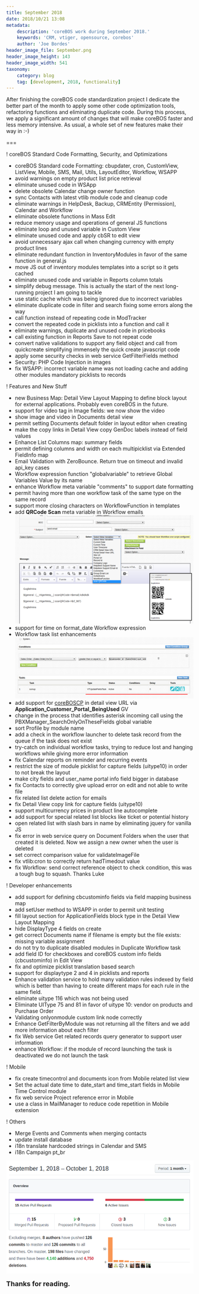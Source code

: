 ```yaml
---
title: September 2018
date: 2018/10/21 13:08
metadata:
    description: 'coreBOS work during September 2018.'
    keywords: 'CRM, vtiger, opensource, corebos'
    author: 'Joe Bordes'
header_image_file: September.png
header_image_height: 143
header_image_width: 541
taxonomy:
    category: blog
    tag: [development, 2018, functionality]
---
```


After finishing the coreBOS code standardization project I dedicate the better part of the month to apply some other code optimization tools, refactoring functions and eliminating duplicate code. During this process, we apply a significant amount of changes that will make coreBOS faster and less memory intensive. As usual, a whole set of new features make their way in :-)

===

 ! coreBOS Standard Code Formatting, Security, and Optimizations

- coreBOS Standard code Formatting: cbupdater, cron, CustomView, ListView, Mobile, SMS, Mail, Utils, LayoutEditor, Workflow, WSAPP
- avoid warnings on empty product list price retrieval
- eliminate unused code in WSApp
- delete obsolete Calendar change owner function
- sync Contacts with latest vtlib module code and cleanup code
- eliminate warnings in HelpDesk, Backup, CRMEntity (Permission), Calendar and Workflow
- eliminate obsolete functions in Mass Edit
- reduce memory usage and operations of general JS functions
- eliminate loop and unused variable in Custom View
- eliminate unused code and apply cbSR to edit view
- avoid unnecessary ajax call when changing currency with empty product lines
- eliminate redundant function in InventoryModules in favor of the same function in general.js
- move JS out of inventory modules templates into a script so it gets cached
- eliminate unused code and variable in Reports column totals
- simplify debug message. This is actually the start of the next long-running project I am going to tackle
- use static cache which was being ignored due to incorrect variables
- eliminate duplicate code in filter and search fixing some errors along the way
- call function instead of repeating code in ModTracker
- convert the repeated code in picklists into a function and call it
- eliminate warnings, duplicate and unused code in pricebooks
- call existing function in Reports Save to not repeat code
- convert native validations to support any field object and call from quickcreate simplifying immensely the quick create javascript code
- apply some security checks in web service GetFilterFields method
- Security: PHP Code Injection in images
- fix WSAPP: incorrect variable name was not loading cache and adding other modules mandatory picklists to records

<span></span>

 ! Features and New Stuff
- new Business Map: Detail View Layout Mapping to define block layout for external applications. Probably even coreBOS in the future.
- support for video tag in Image fields: we now show the video
- show image and video in Documents detail view
- permit setting Documents default folder in layout editor when creating
- make the copy links in Detail View copy GenDoc labels instead of field values
- Enhance List Columns map: summary fields
- permit defining columns and width on each multipicklist via Extended FieldInfo map
- Email Validation with ZeroBounce. Return true on timeout and invalid api_key cases
- Workflow expression function "globalvariable" to retrieve Global Variables Value by its name
- enhance Workflow meta variable "comments" to support date formatting
- permit having more than one workflow task of the same type on the same record
- support more closing characters on WorkflowFunction in templates
- add **QRCode Scan** meta variable in Workflow emails ![Workflow Email template QR Code](WFQRCode.png)
- support for time on format_date Workflow expression
- Workflow task list enhancements ![Workflow task list enhancements](WFTaskEnhancements.png)
- add support for [coreBOSCP](https://github.com/tsolucio/coreBOSCP) in detail view URL via **Application_Customer_Portal_BeingUsed** GV
- change in the process that identifies asterisk incoming call using the PBXManager_SearchOnlyOnTheseFields global variable
- sort Profile by module name
- add a check in the workflow launcher to delete task record from the queue if the task does not exist
- try-catch on individual workflow tasks, trying to reduce lost and hanging workflows while giving more error information
- fix Calendar reports on reminder and recurring events
- restrict the size of module picklist for capture fields (uitype10) in order to not break the layout
- make city fields and user_name portal info field bigger in database
- fix Contacts to correctly give upload error on edit and not able to write file
- fix related list delete action for emails
- fix Detail View copy link for capture fields (uitype10)
- support multicurrency prices in product line autocomplete
- add support for special related list blocks like ticket or potential history
- open related list with slash bars in name by eliminating jquery for vanilla JS
- fix error in web service query on Document Folders when the user that created it is deleted. Now we assign a new owner when the user is deleted
- set correct comparison value for validateImageFile
- fix vtlib:cron to correctly return hadTimedout value
- fix Workflow: send correct reference object to check condition, this was a tough bug to squash. Thanks Luke

<span></span>

 ! Developer enhancements
 - add support for defining cbcustominfo fields via field mapping business map
 - add setUser method to WSAPP in order to permit unit testing
 - fill layout section for ApplicationFields block type in the Detail View Layout Mapping
 - hide DisplayType 4 fields on create
 - get correct Documents name if filename is empty but the file exists: missing variable assignment
 - do not try to duplicate disabled modules in Duplicate Workflow task
 - add field ID for checkboxes and coreBOS custom info fields (cbcustominfo) in Edit View
 - fix and optimize picklist translation based search
 - support for displaytype 2 and 4 in picklists and reports
 - Enhance validation service to hold many validation rules indexed by field which is better than having to create different maps for each rule in the same field.
 - eliminate uitype 116 which was not being used
 - Eliminate UIType 75 and 81 in favor of uitype 10: vendor on products and Purchase Order
 - Validating onlyonmodule custom link node correctly
 - Enhance GetFilterByModule was not returning all the filters and we add more information about each filter
 - fix Web service Get related records query generator to support user information
 - enhance Workflow: if the module of record launching the task is deactivated we do not launch the task

<span></span>

 ! Mobile
- fix create timecontrol and documents icon from Mobile related list view
- Set the actual date time to date_start and time_start fields in Mobile Time Control module
- fix web service Project reference error in Mobile
- use a class in MailManager to reduce code repetition in Mobile extension

<span></span>

 ! Others
- Merge Events and Comments when merging contacts
- update install database
- i18n translate hardcoded strings in Calendar and SMS
- i18n Campaign pt_br

<span></span>

![September Insights](corebosgithub1809.png)

**<span style="font-size:large">Thanks for reading.</span>**
